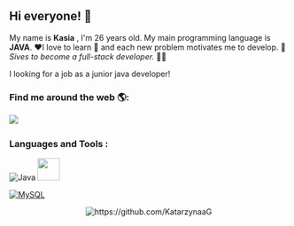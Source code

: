 ## Hi everyone! 👋
My name is **Kasia** , I'm 26 years old. 
My main programming language is **JAVA**. ❤️I love to learn 📖 and each new problem motivates me to develop. 🦾
*Sives to become a full-stack developer.* 👩‍🎓

I looking for a job as a junior java developer!
 
 



### Find me around the web 🌎:

<p align="left">
  <a target="_blank"href="https://www.linkedin.com/in/katarzyna-gnoza/"><img src="https://img.shields.io/badge/linkedin-%230077B5.svg?&style=for-the-badge&logo=linkedin&logoColor=white" /></a>&nbsp;&nbsp;&nbsp;&nbsp;


### Languages and Tools :
 

![Java](https://img.shields.io/badge/java-%23ED8B00.svg?style=for-the-badge&logo=java&logoColor=white)
  <img height="40" width="40" src="https://camo.githubusercontent.com/c5aaa8ee41243ba76d27639a8d170b71cb46bacdd75c6d4ac8d9306a4dc2d2c6/68747470733a2f2f63646e2e776f726c64766563746f726c6f676f2e636f6d2f6c6f676f732f706f737467726573716c2e737667" data-canonical-src="https://cdn.worldvectorlogo.com/logos/postgresql.svg" style="max-width: 100%;">
  
  <a target="_blank" rel="noopener noreferrer" href="https://camo.githubusercontent.com/1a085b81c0ac63ef70d22ee1a67560c1bdd5c42038ba20d129d89e7de5603953/68747470733a2f2f696d672e736869656c64732e696f2f62616467652f2d4d7953514c2d626c61636b3f7374796c653d666c61742d737175617265266c6f676f3d6d7973716c"><img src="https://camo.githubusercontent.com/1a085b81c0ac63ef70d22ee1a67560c1bdd5c42038ba20d129d89e7de5603953/68747470733a2f2f696d672e736869656c64732e696f2f62616467652f2d4d7953514c2d626c61636b3f7374796c653d666c61742d737175617265266c6f676f3d6d7973716c" alt="MySQL" data-canonical-src="https://img.shields.io/badge/-MySQL-black?style=flat-square&amp;logo=mysql" style="max-width: 100%;"></a>
 
<p align="center"> 
  
  
  <img src="https://komarev.com/ghpvc/?username=KatarzynaaG" alt="https://github.com/KatarzynaaG" />
</p>




